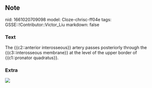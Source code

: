 ## Note
nid: 1661020709098
model: Cloze-chrisc-ff04e
tags: GSSE::!Contributor::Victor_Liu
markdown: false

### Text
The {{c2::anterior interosseous}} artery passes posteriorly through the {{c3::interosseous membrane}} at the level of the upper border of {{c1::pronator quadratus}}.

### Extra
<img src="paste-80a9eeb2ee5c0e1fd95cb18aa24c1a3c07c9955f.jpg">
